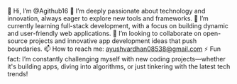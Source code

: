 👋 Hi, I’m @Agithub16
👀 I’m deeply passionate about technology and innovation, always eager to explore new tools and frameworks.
🌱 I’m currently learning full-stack development, with a focus on building dynamic and user-friendly web applications.
💞️ I’m looking to collaborate on open-source projects and innovative app development ideas that push boundaries.
📫 How to reach me: ayushvardhan08538@gmail.com
⚡ Fun fact: I’m constantly challenging myself with new coding projects—whether it's building apps, diving into algorithms, or just tinkering with the latest tech trends!
